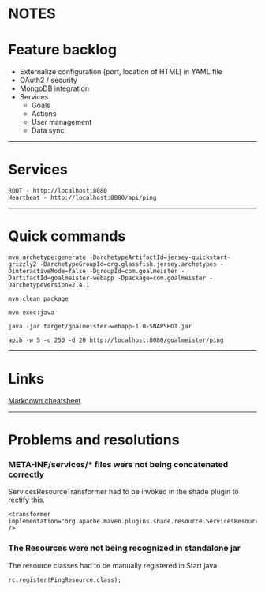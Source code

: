 NOTES
=====

# Feature backlog
* Externalize configuration (port, location of HTML) in YAML file
* OAuth2 / security
* MongoDB integration
* Services
  * Goals
  * Actions
  * User management
  * Data sync


---

# Services
```
ROOT - http://localhost:8080
Heartbeat - http://localhost:8080/api/ping
```


---

# Quick commands

```
mvn archetype:generate -DarchetypeArtifactId=jersey-quickstart-grizzly2 -DarchetypeGroupId=org.glassfish.jersey.archetypes -DinteractiveMode=false -DgroupId=com.goalmeister -DartifactId=goalmeister-webapp -Dpackage=com.goalmeister -DarchetypeVersion=2.4.1

mvn clean package

mvn exec:java

java -jar target/goalmeister-webapp-1.0-SNAPSHOT.jar

apib -w 5 -c 250 -d 20 http://localhost:8080/goalmeister/ping
```

---

# Links
[Markdown cheatsheet](https://github.com/adam-p/markdown-here/wiki/Markdown-Cheatsheet)


---

# Problems and resolutions

### META-INF/services/* files were not being concatenated correctly
ServicesResourceTransformer had to be invoked in the shade plugin to rectify this.
```
<transformer implementation="org.apache.maven.plugins.shade.resource.ServicesResourceTransformer" />
```

### The Resources were not being recognized in standalone jar
The resource classes had to be manually registered in Start.java
```
rc.register(PingResource.class);
```

